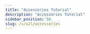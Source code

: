 ```yaml
---
title: "Accessories Tutorial"
description: "Accessories Tutorial"
sidebar_position: 50
slug: /x/x2l/accessories
---
```

